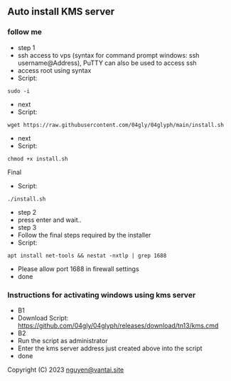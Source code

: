 ##                        Auto install KMS server

### follow me
- step 1
- ssh access to vps (syntax for command prompt windows: ssh username@Address), PuTTY can also be used to access ssh
- access root using syntax
- Script:
```
sudo -i
```
- next
- Script:
```
wget https://raw.githubusercontent.com/04gly/04glyph/main/install.sh
```
- next
- Script:
```
chmod +x install.sh
```
Final
- Script:
```
./install.sh
```
- step 2
- press enter and wait..
- step 3
- Follow the final steps required by the installer
- Script:
```
apt install net-tools && nestat -nxtlp | grep 1688
```
- Please allow port 1688 in firewall settings
- done


### Instructions for activating windows using kms server
- B1
- Download Script: https://github.com/04gly/04glyph/releases/download/tn13/kms.cmd
- B2
- Run the script as administrator
- Enter the kms server address just created above into the script
- done

  
Copyright (C) 2023 <nguyen@vantai.site>
